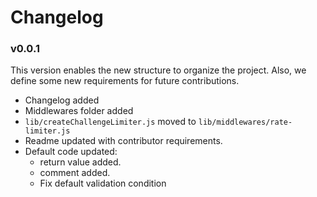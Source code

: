 # Changelog

### v0.0.1
This version enables the new structure to organize the project. Also, we define some new requirements for future contributions.
* Changelog added
* Middlewares folder added
* `lib/createChallengeLimiter.js` moved to `lib/middlewares/rate-limiter.js`
* Readme updated with contributor requirements.
* Default code updated:
  * return value added.
  * comment added.
  * Fix default validation condition
